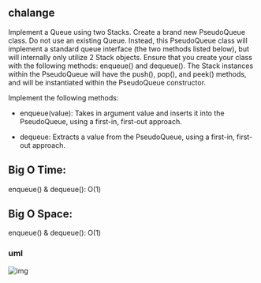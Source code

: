 ## chalange 
Implement a Queue using two Stacks. Create a brand new PseudoQueue class. Do not use an existing Queue. Instead, this PseudoQueue class will implement a standard queue interface (the two methods listed below), but will internally only utilize 2 Stack objects. Ensure that you create your class with the following methods: enqueue() and dequeue(). The Stack instances within the PseudoQueue will have the push(), pop(), and peek() methods, and will be instantiated within the PseudoQueue constructor.

Implement the following methods:

 - enqueue(value): Takes in argument value and inserts it into the PseudoQueue, using a first-in, first-out approach.

 - dequeue: Extracts a value from the PseudoQueue, using a first-in, first-out approach.


## Big O Time:
enqueue() & dequeue(): O(1)

## Big O Space:
enqueue() & dequeue(): O(1)


### uml

![img](../../assets/psedouQu.png)